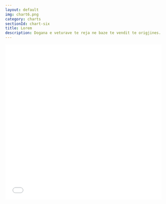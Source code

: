 ```yaml
---
layout: default
img: chart6.png
category: charts
sectionId: chart-six
title: Lorem 
description: Dogana e veturave te reja ne baze te vendit te origjines.  
---
```


<div>  
<iframe class="highcharts-iframe" src="//cloud.highcharts.com/embed/uduteb" style="border: 0; width: 100%; height: 500px"></iframe>&nbsp;</iframe></div>	
<p class="lead"> </p>	